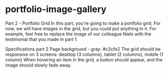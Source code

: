 # portfolio-image-gallery


Part 2 - Portfolio Grid
In this part, you're going to make a portfolio grid. For now, we will have images in the grid, but you could put anything in it. For example, feel free to replace the image of our colleague Niels with the testimonial that you made in part 1.

Specifications part 2
Page background - gray: #c3cfe2
The grid should be responsive on 3 screens: desktop (3 columns), tablet (2 columns), mobile (1 column)
When hovering an item in the grid, a button should appear, and the image should slowly fade away.
